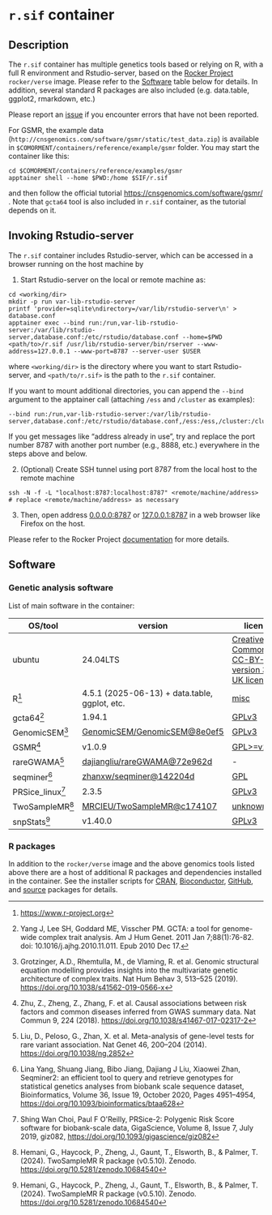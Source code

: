 # ``r.sif`` container

## Description

The ``r.sif`` container has multiple genetics tools based or relying on R, with a full R environment and Rstudio-server, based on the [Rocker Project](https://rocker-project.org/images/) `rocker/verse` image.
Please refer to the [Software](#software) table below for details.
In addition, several standard R packages are also included (e.g. data.table, ggplot2, rmarkdown, etc.)

Please report an [issue](https://github.com/comorment/containers/issues) if you encounter errors that have not been reported.

For GSMR, the example data (``http://cnsgenomics.com/software/gsmr/static/test_data.zip``) is available in ``$COMORMENT/containers/reference/example/gsmr`` folder.
You may start the container like this:

```
cd $COMORMENT/containers/reference/examples/gsmr
apptainer shell --home $PWD:/home $SIF/r.sif 
```

and then follow the official tutorial <https://cnsgenomics.com/software/gsmr/> .
Note that ``gcta64`` tool is also included in ``r.sif`` container, as the tutorial depends on it.

## Invoking Rstudio-server

The `r.sif` container includes Rstudio-server, which can be accessed in a browser running on the host machine by

1. Start Rstudio-server on the local or remote machine as:

  ```
  cd <working/dir>
  mkdir -p run var-lib-rstudio-server
  printf 'provider=sqlite\ndirectory=/var/lib/rstudio-server\n' > database.conf
  apptainer exec --bind run:/run,var-lib-rstudio-server:/var/lib/rstudio-server,database.conf:/etc/rstudio/database.conf --home=$PWD <path/to>/r.sif /usr/lib/rstudio-server/bin/rserver --www-address=127.0.0.1 --www-port=8787 --server-user $USER
  ```
  
  where `<working/dir>` is the directory where you want to start Rstudio-server, and `<path/to/r.sif>` is the path to the `r.sif` container.

  If you want to mount additional directories, you can append the ``--bind`` argument to the apptainer call (attaching ``/ess`` and ``/cluster`` as examples):
  ```
  --bind run:/run,var-lib-rstudio-server:/var/lib/rstudio-server,database.conf:/etc/rstudio/database.conf,/ess:/ess,/cluster:/cluster
  ```

  If you get messages like “address already in use”, try and replace the port number 8787 with another port number (e.g., 8888, etc.) everywhere in the steps above and below.

2. (Optional) Create SSH tunnel using port 8787 from the local host to the remote machine

  ```
  ssh -N -f -L "localhost:8787:localhost:8787" <remote/machine/address>  # replace <remote/machine/address> as necessary
  ```

3. Then, open address [0.0.0.0:8787](https://0.0.0.0:8787) or [127.0.0.1:8787](https://127.0.0.1:8787) in a web browser like Firefox on the host.

Please refer to the Rocker Project [documentation](https://rocker-project.org/use/singularity.html) for more details.

## Software

### Genetic analysis software

List of main software in the container:

  | OS/tool                   | version                                   | license
  | ------------------------- | ----------------------------------------- | -------------
  | ubuntu                    | 24.04LTS                                   | [Creative Commons CC-BY-SA version 3.0 UK licence](https://ubuntu.com/legal/intellectual-property-policy)
  | R[^r]                     | 4.5.1 (2025-06-13) + data.table, ggplot, etc. | [misc](https://www.r-project.org/Licenses/)
  | gcta64[^gcta]             | 1.94.1                                    | [GPLv3](https://www.gnu.org/licenses/gpl-3.0.html)
  | GenomicSEM[^genomicsem]   | [GenomicSEM/GenomicSEM@8e0ef5](https://github.com/GenomicSEM/GenomicSEM/commit/8e0ef594e95885b1f734f1dfcfe668b16ada2880)  | [GPLv3](https://www.gnu.org/licenses/gpl-3.0.html)
  | GSMR[^gsmr]               | v1.0.9                                    | [GPL>=v2](https://www.gnu.org/licenses/gpl-2.0.html)
  | rareGWAMA[^raregwama]     | [dajiangliu/rareGWAMA@72e962d](https://github.com/dajiangliu/rareGWAMA/commit/72e962dae19dc07251244f6c33275ada189c2126)  | -
  | seqminer[^seqminer]       | [zhanxw/seqminer@142204d](https://github.com/zhanxw/seqminer/commit/142204d1005553ea87e1740ff97f0286291e41f9)  | [GPL](https://github.com/zhanxw/seqminer/blob/master/LICENSE)
  | PRSice_linux[^prsice]     | 2.3.5                                     | [GPLv3](https://www.gnu.org/licenses/gpl-3.0.html)
  | TwoSampleMR[^twosamplemr] | [MRCIEU/TwoSampleMR@c174107](https://github.com/MRCIEU/TwoSampleMR/commit/c174107cfd9ba47cf2f780849a263f37ac472a0e)  | [unknown/MIT](https://github.com/MRCIEU/TwoSampleMR#:~:text=Unknown%2C%20MIT%20licenses-,found,-Citation)
  | snpStats[^twosamplemr]    | v1.40.0                                   | [GPLv3](https://www.gnu.org/licenses/gpl-3.0.html)

[^r]: <https://www.r-project.org>

[^gcta]: Yang J, Lee SH, Goddard ME, Visscher PM. GCTA: a tool for genome-wide complex trait analysis. Am J Hum Genet. 2011 Jan 7;88(1):76-82. doi: 10.1016/j.ajhg.2010.11.011. Epub 2010 Dec 17.

[^genomicsem]: Grotzinger, A.D., Rhemtulla, M., de Vlaming, R. et al. Genomic structural equation modelling provides insights into the multivariate genetic architecture of complex traits. Nat Hum Behav 3, 513–525 (2019). <https://doi.org/10.1038/s41562-019-0566-x>

[^gsmr]: Zhu, Z., Zheng, Z., Zhang, F. et al. Causal associations between risk factors and common diseases inferred from GWAS summary data. Nat Commun 9, 224 (2018). <https://doi.org/10.1038/s41467-017-02317-2>

[^raregwama]: Liu, D., Peloso, G., Zhan, X. et al. Meta-analysis of gene-level tests for rare variant association. Nat Genet 46, 200–204 (2014). <https://doi.org/10.1038/ng.2852>

[^seqminer]: Lina Yang, Shuang Jiang, Bibo Jiang, Dajiang J Liu, Xiaowei Zhan, Seqminer2: an efficient tool to query and retrieve genotypes for statistical genetics analyses from biobank scale sequence dataset, Bioinformatics, Volume 36, Issue 19, October 2020, Pages 4951–4954, <https://doi.org/10.1093/bioinformatics/btaa628>

[^prsice]: Shing Wan Choi, Paul F O'Reilly, PRSice-2: Polygenic Risk Score software for biobank-scale data, GigaScience, Volume 8, Issue 7, July 2019, giz082, <https://doi.org/10.1093/gigascience/giz082>

[^twosamplemr]: Hemani, G., Haycock, P., Zheng, J., Gaunt, T., Elsworth, B., & Palmer, T. (2024). TwoSampleMR R package (v0.5.10). Zenodo. <https://doi.org/10.5281/zenodo.10684540>

### R packages

In addition to the `rocker/verse` image and the above genomics tools listed above there are a host of additional R packages and dependencies installed in the container.
See the installer scripts for [CRAN](https://github.com/comorment/containers/blob/main/docker/scripts/R/cran.R), 
[Bioconductor](https://github.com/comorment/containers/blob/main/docker/scripts/R/bioconductor.R), 
[GitHub](https://github.com/comorment/containers/blob/main/docker/scripts/R/github.R), 
and [source](https://github.com/comorment/containers/blob/main/docker/scripts/R/source.R) packages for details.
